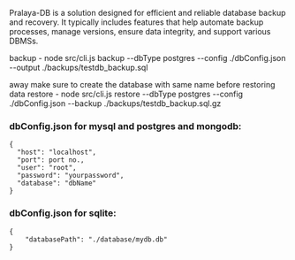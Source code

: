 Pralaya-DB is a solution designed for efficient and reliable database backup and recovery. It typically includes features that help automate backup processes, manage versions, ensure data integrity, and support various DBMSs.

backup - node src/cli.js backup --dbType postgres --config ./dbConfig.json --output ./backups/testdb_backup.sql

away make sure to create the database with same name before restoring data
restore - node src/cli.js restore --dbType postgres --config ./dbConfig.json --backup ./backups/testdb_backup.sql.gz

### dbConfig.json for mysql and postgres and mongodb:

```
{
  "host": "localhost",
  "port": port no.,
  "user": "root",
  "password": "yourpassword",
  "database": "dbName"
}
```

### dbConfig.json for sqlite:

```
{
    "databasePath": "./database/mydb.db"
}
```